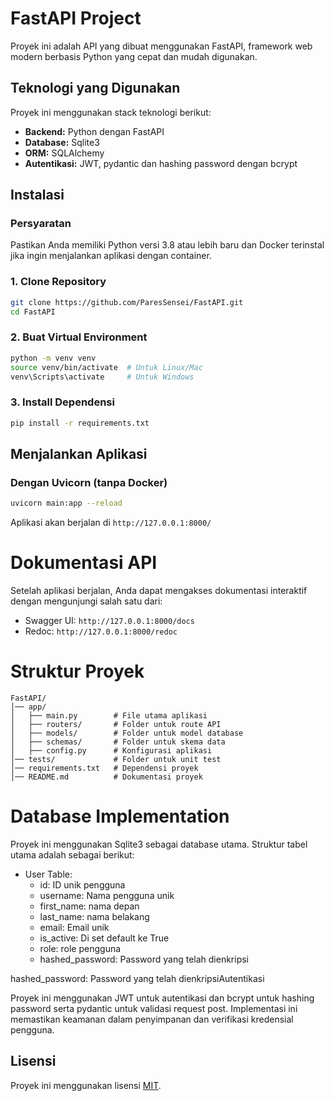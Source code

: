# FastAPI Project

Proyek ini adalah API yang dibuat menggunakan FastAPI, framework web modern berbasis Python yang cepat dan mudah digunakan.

## Teknologi yang Digunakan

Proyek ini menggunakan stack teknologi berikut:

- **Backend:** Python dengan FastAPI
- **Database:** Sqlite3
- **ORM:** SQLAlchemy
- **Autentikasi:** JWT, pydantic dan hashing password dengan bcrypt



## Instalasi

### Persyaratan

Pastikan Anda memiliki Python versi 3.8 atau lebih baru dan Docker terinstal jika ingin menjalankan aplikasi dengan container.

### 1. Clone Repository

```bash
git clone https://github.com/ParesSensei/FastAPI.git
cd FastAPI
```

### 2. Buat Virtual Environment

```bash
python -m venv venv
source venv/bin/activate  # Untuk Linux/Mac
venv\Scripts\activate     # Untuk Windows
```

### 3. Install Dependensi

```bash
pip install -r requirements.txt
```

## Menjalankan Aplikasi

### Dengan Uvicorn (tanpa Docker)

```bash
uvicorn main:app --reload
```

Aplikasi akan berjalan di `http://127.0.0.1:8000/`

###

# Dokumentasi API

Setelah aplikasi berjalan, Anda dapat mengakses dokumentasi interaktif dengan mengunjungi salah satu dari:

- Swagger UI: `http://127.0.0.1:8000/docs`
- Redoc: `http://127.0.0.1:8000/redoc`

# Struktur Proyek

```
FastAPI/
│── app/
│   ├── main.py        # File utama aplikasi
│   ├── routers/       # Folder untuk route API
│   ├── models/        # Folder untuk model database
│   ├── schemas/       # Folder untuk skema data
│   ├── config.py      # Konfigurasi aplikasi
│── tests/             # Folder untuk unit test
│── requirements.txt   # Dependensi proyek
│── README.md          # Dokumentasi proyek
```

# Database Implementation

Proyek ini menggunakan Sqlite3 sebagai database utama. Struktur tabel utama adalah sebagai berikut:

- User Table:
  - id: ID unik pengguna
  - username: Nama pengguna unik
  - first_name: nama depan
  - last_name: nama belakang
  - email: Email unik
  - is_active: Di set default ke True
  - role: role pengguna
  - hashed_password: Password yang telah dienkripsi



hashed_password: Password yang telah dienkripsiAutentikasi

Proyek ini menggunakan JWT untuk autentikasi dan bcrypt untuk hashing password serta pydantic untuk validasi request post. Implementasi ini memastikan keamanan dalam penyimpanan dan verifikasi kredensial pengguna.


##

## Lisensi

Proyek ini menggunakan lisensi [MIT](LICENSE).

